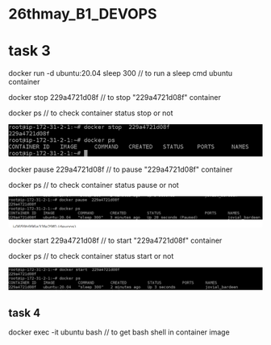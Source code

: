 # 26thmay_B1_DEVOPS

# task 3

docker run -d ubuntu:20.04 sleep 300  // to run a sleep cmd ubuntu container

 docker stop 229a4721d08f    // to stop "229a4721d08f" container
 
 docker ps   // to check container status stop or not
 
 <img src = docker_stop.PNG>
 
 docker pause 229a4721d08f    // to pause "229a4721d08f" container
 
 docker ps   // to check container status pause or not
 
 <img src = docker_pause.PNG>
 
 docker start 229a4721d08f    // to start "229a4721d08f" container
 
 docker ps   // to check container status start or not
 
 <img src = docker_start.PNG>
 
 ## task 4
 
 docker exec -it ubuntu bash   // to get bash shell in container image
 
 
